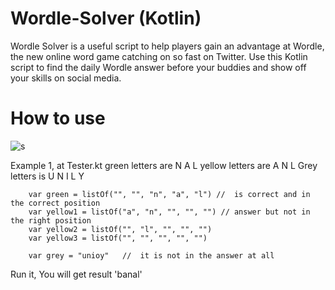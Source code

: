# Wordle-Solver (Kotlin)
Wordle Solver is a useful script to help players gain an advantage at Wordle, the new online word game catching on so fast on Twitter. Use this Kotlin script to find the daily Wordle answer before your buddies and show off your skills on social media.

# How to use

![s](https://user-images.githubusercontent.com/98500513/151640054-3efcab10-f342-4d55-b146-5e8a0342dd92.png)

Example 1, at Tester.kt
green letters are N A L
yellow letters are A N L
Grey letters is U N I L Y

```
    var green = listOf("", "", "n", "a", "l") //  is correct and in the correct position
    var yellow1 = listOf("a", "n", "", "", "") // answer but not in the right position
    var yellow2 = listOf("", "l", "", "", "")
    var yellow3 = listOf("", "", "", "", "")

    var grey = "unioy"   //  it is not in the answer at all
```
Run it, You will get result 'banal'

